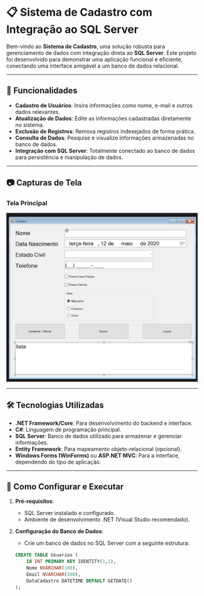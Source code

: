 # 📋 Sistema de Cadastro com Integração ao SQL Server

Bem-vindo ao **Sistema de Cadastro**, uma solução robusta para gerenciamento de dados com integração direta ao **SQL Server**. Este projeto foi desenvolvido para demonstrar uma aplicação funcional e eficiente, conectando uma interface amigável a um banco de dados relacional.

---

## 🚀 Funcionalidades

- **Cadastro de Usuários**: Insira informações como nome, e-mail e outros dados relevantes.
- **Atualização de Dados**: Edite as informações cadastradas diretamente no sistema.
- **Exclusão de Registros**: Remova registros indesejados de forma prática.
- **Consulta de Dados**: Pesquise e visualize informações armazenadas no banco de dados.
- **Integração com SQL Server**: Totalmente conectado ao banco de dados para persistência e manipulação de dados.

---

## 📷 Capturas de Tela

### Tela Principal
<div align="center">
    <img src="https://github.com/Jonemanuel/Sistema-de-Cadastro/blob/master/readme/Captura%20de%20tela%20de%202024-11-20%2000-08-35.png?raw=true" alt="Tela Principal" width="600">
</div>

---

## 🛠️ Tecnologias Utilizadas

- **.NET Framework/Core**: Para desenvolvimento do backend e interface.
- **C#**: Linguagem de programação principal.
- **SQL Server**: Banco de dados utilizado para armazenar e gerenciar informações.
- **Entity Framework**: Para mapeamento objeto-relacional (opcional).
- **Windows Forms (WinForms)** ou **ASP.NET MVC**: Para a interface, dependendo do tipo de aplicação.

---

## 📄 Como Configurar e Executar

1. **Pré-requisitos**:
   - SQL Server instalado e configurado.
   - Ambiente de desenvolvimento .NET (Visual Studio recomendado).

2. **Configuração do Banco de Dados**:
   - Crie um banco de dados no SQL Server com a seguinte estrutura:
   ```sql
   CREATE TABLE Usuarios (
       Id INT PRIMARY KEY IDENTITY(1,1),
       Nome NVARCHAR(100),
       Email NVARCHAR(100),
       DataCadastro DATETIME DEFAULT GETDATE()
   );
